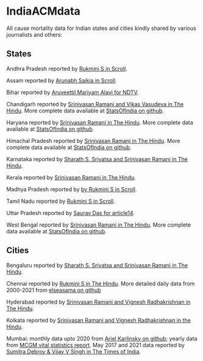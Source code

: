 # IndiaACMdata

All cause mortality data for Indian states and cities kindly shared by various journalists and others:

## States

Andhra Pradesh reported by [Rukmini S in Scroll](https://scroll.in/article/997427/andhra-pradesh-saw-400-increase-in-deaths-in-may-tamil-nadu-saw-more-modest-excess-mortality).

Assam reported by [Arunabh Saikia in Scroll](https://scroll.in/article/997683/assam-saw-28000-more-deaths-than-normal-in-months-when-first-wave-of-covid-19-struck).

Bihar reported by [Aruveettil Mariyam Alavi for NDTV](https://www.ndtv.com/india-news/bihar-saw-nearly-75-000-unaccounted-deaths-amid-2nd-covid-wave-data-shows-2467778).

Chandigarh reported by [Srinivasan Ramani and Vikas Vasudeva in The Hindu](https://www.thehindu.com/news/national/coronavirus-chandigarh-bucks-trend-of-excess-deaths/article35372625.ece). More complete data available at [StatsOfIndia on github](https://github.com/statsofindia/india-mortality).

Haryana reported by [Srinivasan Ramani in The Hindu](https://www.thehindu.com/news/national/excess-deaths-in-haryana-seven-times-official-covid-19-toll/article35329023.ece). More complete data available at [StatsOfIndia on github](https://github.com/statsofindia/india-mortality).

Himachal Pradesh reported by [Srinivasan Ramani in The Hindu](https://www.thehindu.com/news/national/himachal-pradesh-excess-deaths-twice-the-official-covid-19-toll/article35430252.ece). More complete data available at [StatsOfIndia on github](https://github.com/statsofindia/india-mortality).

Karnataka reported by [Sharath S. Srivatsa and Srinivasan Ramani in The Hindu](https://www.thehindu.com/news/national/excess-deaths-in-karnataka-nearly-six-times-official-covid-19-tally/article34870624.ece).

Kerala reported by [Srinivasan Ramani in The Hindu](https://www.thehindu.com/news/national/excess-deaths-in-kerala-16-times-official-covid-19-toll/article34978628.ece).

Madhya Pradesh reported by [by Rukmini S in Scroll](https://scroll.in/article/996772/madhya-pradesh-saw-nearly-three-times-more-deaths-than-normal-after-second-wave-of-covid-19-struck).

Tamil Nadu reported by [Rukmini S in Scroll](https://scroll.in/article/997427/andhra-pradesh-saw-400-increase-in-deaths-in-may-tamil-nadu-saw-more-modest-excess-mortality).

Uttar Pradesh reported by [Saurav Das for article14](https://www.article-14.com/post/untitled-60cf605395758).

West Bengal reported by [Srinivasan Ramani in The Hindu](https://www.thehindu.com/news/national/other-states/excess-deaths-in-west-bengal-11-times-official-covid-19-tally/article35526895.ece). More complete data available at [StatsOfIndia on github](https://github.com/statsofindia/india-mortality).


## Cities

Bengaluru reported by [Sharath S. Srivatsa and Srinivasan Ramani in The Hindu](https://www.thehindu.com/news/national/excess-deaths-in-karnataka-nearly-six-times-official-covid-19-tally/article34870624.ece).

Chennai reported by [Rukmini S in The Hindu](https://www.thehindu.com/opinion/op-ed/interpreting-deaths-in-chennai/article34645264.ece?homepage=true). More detailed daily data from 2000-2021 from [elseasama on github](https://github.com/elseasama/covid19chennai/blob/gh-pages/chennai_data/2000-2021%20deceased%20Chennai.csv)

Hyderabad reported by [Srinivasan Ramani and Vignesh Radhakrishnan in The Hindu](https://www.thehindu.com/news/cities/Hyderabad/excess-deaths-in-hyderabad-are-10-times-the-official-covid-19-toll-for-telangana/article34807214.ece).

Kolkata reported by [Srinivasan Ramani and Vignesh Radhakrishnan in the Hindu](https://www.thehindu.com/news/cities/kolkata/kolkatas-covid-19-deaths-in-2021-could-be-4-times-higher/article34671165.ece).

Mumbai: monthly data upto 2020 from [Ariel Karlinsky on github](https://github.com/akarlinsky/world_mortality/tree/main/local_mortality); yearly data from [MCGM vital statistics report](https://portal.mcgm.gov.in/irj/portal/anonymous/qlvitalstatsreport?guest_user=english). May 2017 and 2021 data reported by [Sumitra Debroy & Vijay V Singh in The Times of India](https://timesofindia.indiatimes.com/city/mumbai/112-more-all-cause-deaths-in-city-this-apr/articleshow/84004059.cms).
